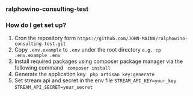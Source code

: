 ### ralphowino-consulting-test

### How do I get set up? ###

1. Cron the repository form
    ` https://github.com/JOHN-MAINA/ralphowino-consulting-test.git `
1. Copy `.env.example` to `.env` under the root directory
        `e.g. cp .env.example .env`
1. Install required packages using composer package manager via the following command
        ` composer install`
1. Generate the application key 
        ` php artisan key:generate`
1. Set stream api and secret in the env file
        `STREAM_API_KEY=your_key`
        `STREAM_API_SECRET=your_secret`